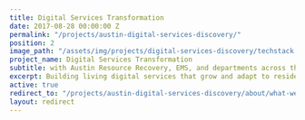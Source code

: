 ```yaml
---
title: Digital Services Transformation
date: 2017-08-28 00:00:00 Z
permalink: "/projects/austin-digital-services-discovery/"
position: 2
image_path: "/assets/img/projects/digital-services-discovery/techstack.jpg"
project_name: Digital Services Transformation
subtitle: with Austin Resource Recovery, EMS, and departments across the City
excerpt: Building living digital services that grow and adapt to resident needs
active: true
redirect_to: "/projects/austin-digital-services-discovery/about/what-we-are-doing"
layout: redirect
---
```


